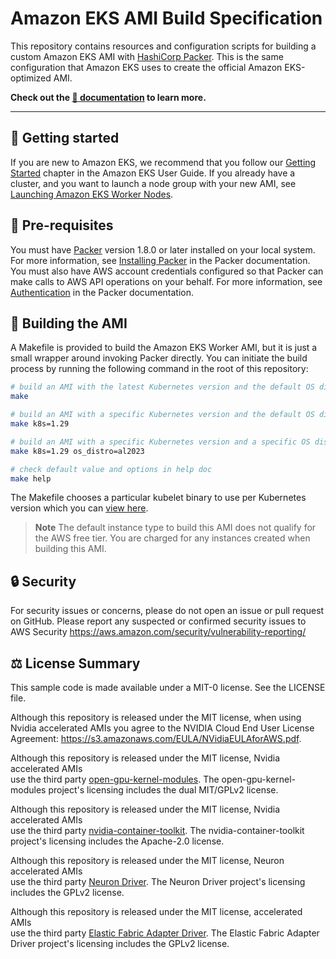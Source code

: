# Amazon EKS AMI Build Specification

This repository contains resources and configuration scripts for building a
custom Amazon EKS AMI with [HashiCorp Packer](https://www.packer.io/). This is
the same configuration that Amazon EKS uses to create the official Amazon
EKS-optimized AMI.

**Check out the [📖 documentation](https://awslabs.github.io/amazon-eks-ami/) to learn more.**

---

## 🚀 Getting started

If you are new to Amazon EKS, we recommend that you follow
our [Getting Started](https://docs.aws.amazon.com/eks/latest/userguide/getting-started.html)
chapter in the Amazon EKS User Guide. If you already have a cluster, and you
want to launch a node group with your new AMI, see [Launching Amazon EKS Worker
Nodes](https://docs.aws.amazon.com/eks/latest/userguide/launch-workers.html).

## 🔢 Pre-requisites

You must have [Packer](https://www.packer.io/) version 1.8.0 or later installed on your local system.
For more information, see [Installing Packer](https://www.packer.io/docs/install/index.html)
in the Packer documentation. You must also have AWS account credentials
configured so that Packer can make calls to AWS API operations on your behalf.
For more information, see [Authentication](https://www.packer.io/docs/builders/amazon.html#specifying-amazon-credentials)
in the Packer documentation.

## 👷 Building the AMI

A Makefile is provided to build the Amazon EKS Worker AMI, but it is just a small wrapper around
invoking Packer directly. You can initiate the build process by running the
following command in the root of this repository:

```bash
# build an AMI with the latest Kubernetes version and the default OS distro
make

# build an AMI with a specific Kubernetes version and the default OS distro
make k8s=1.29

# build an AMI with a specific Kubernetes version and a specific OS distro
make k8s=1.29 os_distro=al2023

# check default value and options in help doc
make help
```

The Makefile chooses a particular kubelet binary to use per Kubernetes version which you can [view here](Makefile).

> **Note**
> The default instance type to build this AMI does not qualify for the AWS free tier.
> You are charged for any instances created when building this AMI.

## 🔒 Security

For security issues or concerns, please do not open an issue or pull request on GitHub. Please report any suspected or confirmed security issues to AWS Security https://aws.amazon.com/security/vulnerability-reporting/

## ⚖️ License Summary

This sample code is made available under a MIT-0 license. See the LICENSE file.

Although this repository is released under the MIT license, when using Nvidia accelerated AMIs you agree to the NVIDIA Cloud End User License Agreement: https://s3.amazonaws.com/EULA/NVidiaEULAforAWS.pdf.

Although this repository is released under the MIT license, Nvidia accelerated AMIs  
use the third party [open-gpu-kernel-modules](https://github.com/NVIDIA/open-gpu-kernel-modules). The open-gpu-kernel-modules project's licensing includes the dual MIT/GPLv2 license.

Although this repository is released under the MIT license, Nvidia accelerated AMIs  
use the third party [nvidia-container-toolkit](https://github.com/NVIDIA/nvidia-container-toolkit). The nvidia-container-toolkit project's licensing includes the Apache-2.0 license.

Although this repository is released under the MIT license, Neuron accelerated AMIs  
use the third party [Neuron Driver](https://awsdocs-neuron.readthedocs-hosted.com/en/latest/release-notes/runtime/aws-neuronx-dkms/index.html). The Neuron Driver project's licensing includes the GPLv2 license.

Although this repository is released under the MIT license, accelerated AMIs  
use the third party [Elastic Fabric Adapter Driver](https://github.com/amzn/amzn-drivers/tree/master/kernel/linux/efa). The Elastic Fabric Adapter Driver project's licensing includes the GPLv2 license.